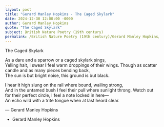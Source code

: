 ```yaml
---
layout: post
title: "Gerard Manley Hopkins - The Caged Skylark"
date: 2024-12-30 12:00:00 -0000
author: Gerard Manley Hopkins
quote: "The Caged Skylark"
subject: British Nature Poetry (19th century)
permalink: /British Nature Poetry (19th century)/Gerard Manley Hopkins/Gerard Manley Hopkins - The Caged Skylark
---
```


The Caged Skylark

As a dare and a sparrow or a caged skylark sings,  
Yelling halt, I swear I feel warm droppings of their wings.
Though as scatter candle and as many pieces bending back,  
The sun is but bright noise, this ground is but black.

I hear it high slung on the rail where bound, wailing strong,  
And in the untamed bush I feel their pull where sunlight throng.
Watch out for their perfect circle, I feel a note locked in here—  
An echo wild with a trite tongue when at last heard clear.

— Gerard Manley Hopkins

- Gerard Manley Hopkins
